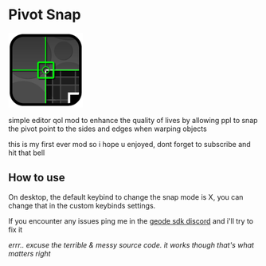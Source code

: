 # Pivot Snap

<img src="logo.png" width="150" alt="the mod's logo" />

simple editor qol mod to enhance the quality of lives by allowing ppl to snap the pivot point to the sides and edges when warping objects

this is my first ever mod so i hope u enjoyed, dont forget to subscribe and hit that bell

## How to use
On desktop, the default keybind to change the snap mode is X, you can change that in the custom keybinds settings.

If you encounter any issues ping me in the [geode sdk discord](discord.gg/geode) and i'll try to fix it


*errr.. excuse the terrible & messy source code. it works though that's what matters right*